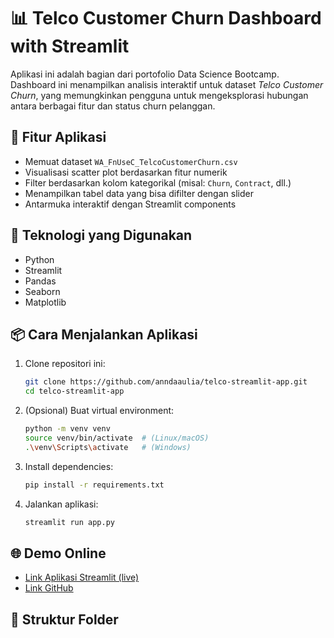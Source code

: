 # 📊 Telco Customer Churn Dashboard with Streamlit

Aplikasi ini adalah bagian dari portofolio Data Science Bootcamp. Dashboard ini menampilkan analisis interaktif untuk dataset *Telco Customer Churn*, yang memungkinkan pengguna untuk mengeksplorasi hubungan antara berbagai fitur dan status churn pelanggan.

## 🚀 Fitur Aplikasi

- Memuat dataset `WA_FnUseC_TelcoCustomerChurn.csv`
- Visualisasi scatter plot berdasarkan fitur numerik
- Filter berdasarkan kolom kategorikal (misal: `Churn`, `Contract`, dll.)
- Menampilkan tabel data yang bisa difilter dengan slider
- Antarmuka interaktif dengan Streamlit components

## 🧰 Teknologi yang Digunakan

- Python
- Streamlit
- Pandas
- Seaborn
- Matplotlib

## 📦 Cara Menjalankan Aplikasi

1. Clone repositori ini:
    ```bash
    git clone https://github.com/anndaaulia/telco-streamlit-app.git
    cd telco-streamlit-app
    ```

2. (Opsional) Buat virtual environment:
    ```bash
    python -m venv venv
    source venv/bin/activate  # (Linux/macOS)
    .\venv\Scripts\activate   # (Windows)
    ```

3. Install dependencies:
    ```bash
    pip install -r requirements.txt
    ```

4. Jalankan aplikasi:
    ```bash
    streamlit run app.py
    ```

## 🌐 Demo Online

- [Link Aplikasi Streamlit (live)](https://share.streamlit.io/user/anndaaulia/telco-streamlit-app)
- [Link GitHub](https://github.com/anndaaulia/telco-streamlit-app.git)

## 📁 Struktur Folder

